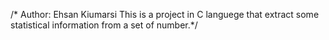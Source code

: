 /* Author: Ehsan Kiumarsi 
This is a project in C languege that extract some statistical information from a set of number.*/
